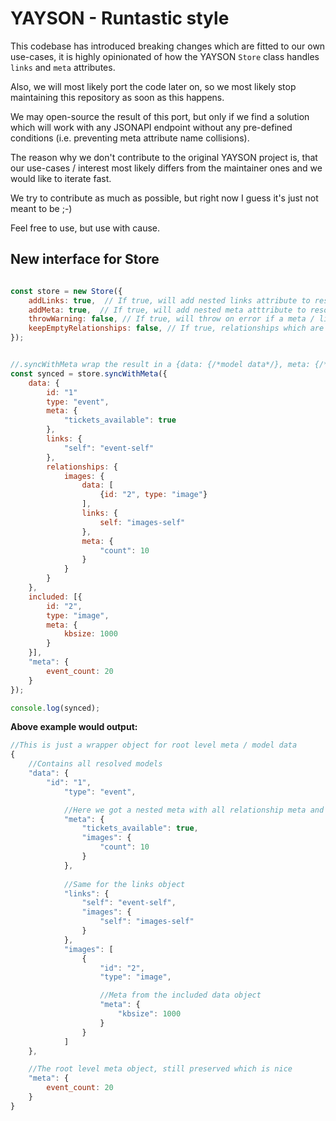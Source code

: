 # YAYSON - Runtastic style

This codebase has introduced breaking changes which are fitted to our own use-cases,
it is highly opinionated of how the YAYSON `Store` class handles `links` and `meta`
attributes.

Also, we will most likely port the code later on, so we most likely stop maintaining this
repository as soon as this happens.

We may open-source the result of this port, but only if we find a solution which will work
with any JSONAPI endpoint without any pre-defined conditions (i.e. preventing meta attribute 
name collisions).

The reason why we don't contribute to the original YAYSON project is, that our use-cases / interest
most likely differs from the maintainer ones and we would like to iterate fast.

We try to contribute as much as possible, but right now I guess it's just not meant to be ;-)

Feel free to use, but use with cause.


## New interface for Store

```javascript

const store = new Store({
    addLinks: true,  // If true, will add nested links attribute to resolved models (default: false)
    addMeta: true,  // If true, will add nested meta atttribute to resolved models (default: false)
    throwWarning: false, // If true, will throw on error if a meta / links attribute name collision happens
    keepEmptyRelationships: false, // If true, relationships which are not included will not be stripped away and result in a simple object with one id attribute
});


//.syncWithMeta wrap the result in a {data: {/*model data*/}, meta: {/*root level meta*/}} object
const synced = store.syncWithMeta({
    data: {
        id: "1"
        type: "event",
        meta: {
            "tickets_available": true
        },
        links: {
            "self": "event-self"
        },
        relationships: {
            images: {
                data: [
                    {id: "2", type: "image"}
                ],
                links: {
                    self: "images-self"
                },
                meta: {
                    "count": 10
                }
            }
        }
    },
    included: [{
        id: "2",
        type: "image",
        meta: {
            kbsize: 1000
        }
    }],
    "meta": {
        event_count: 20
    }
});

console.log(synced);
```

**Above example would output:**

```javascript
//This is just a wrapper object for root level meta / model data
{
    //Contains all resolved models
    "data": {
        "id": "1",
            "type": "event",

            //Here we got a nested meta with all relationship meta and own meta attributes 
            "meta": {
                "tickets_available": true,
                "images": {
                    "count": 10
                }
            },
            
            //Same for the links object
            "links": {
                "self": "event-self",
                "images": {
                    "self": "images-self"
                }
            },
            "images": [
                {
                    "id": "2",
                    "type": "image",

                    //Meta from the included data object
                    "meta": {
                        "kbsize": 1000
                    }
                }
            ]
    },

    //The root level meta object, still preserved which is nice
    "meta": {
        event_count: 20
    }
}
```

